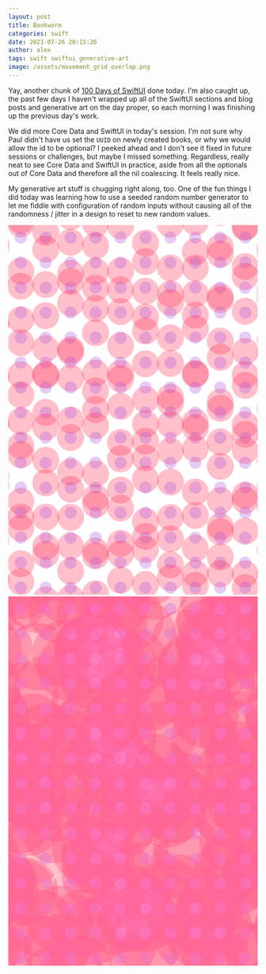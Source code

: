 ```yaml
---
layout: post
title: Bookworm
categories: swift
date: 2021-07-26 20:15:26
author: alex
tags: swift swiftui generative-art
image: /assets/movement_grid_overlap.png
---
```


Yay, another chunk of [100 Days of SwiftUI](https://www.hackingwithswift.com/100/swiftui) done today. I'm also caught up, the past few days I haven't wrapped up all of the SwiftUI sections and blog posts and generative art on the day proper, so each morning I was finishing up the previous day's work. 

We did more Core Data and SwiftUI in today's session. I'm not sure why Paul didn't have us set the `UUID` on newly created books, or why we would allow the id to be optional? I peeked ahead and I don't see it fixed in future sessions or challenges, but maybe I missed something. Regardless, really neat to see Core Data and SwiftUI in practice, aside from all the optionals out of Core Data and therefore all the nil coalescing. It feels really nice.

My generative art stuff is chugging right along, too. One of the fun things I did today was learning how to use a seeded random number generator to let me fiddle with configuration of random inputs without causing all of the randomness / jitter in a design to reset to new random values.

![Movement in a grid. overlap](/assets/movement_grid_overlap.png)
![Movement in a grid, overlap, 2](/assets/movement_grid_overlap_2.png)
